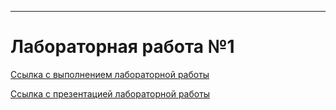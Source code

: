 ---
# Лабораторная работа №1


[Ссылка с выполнением лабораторной работы](https://youtu.be/Y6xFEiJCYiE)
  
  
[Ссылка с презентацией лабораторной работы]()
